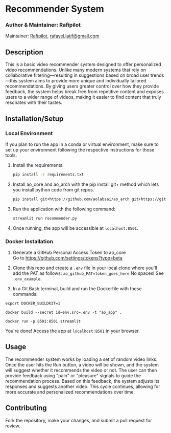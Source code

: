 # Recommender System
### Author & Maintainer: Rafipilot
Maintainer: [Rafipilot](https://github.com/Rafipilot), rafayel.latif@gmail.com


## Description
This is a basic video recommender system designed to offer personalized video recommendations. Unlike many modern systems that rely on collaborative filtering—resulting in suggestions based on broad user trends—this system aims to provide more unique and individually tailored recommendations. By giving users greater control over how they provide feedback, the system helps break free from repetitive content and exposes users to a wider range of videos, making it easier to find content that truly resonates with their tastes.

## Installation/Setup

### Local Environment
If you plan to run the app in a conda or virtual environment, make sure to set up your environment following the respective instructions for those tools.

1. Install the requirements:

    ```bash
    pip install -r requirements.txt
    ```

2. Install ao_core and ao_arch with the pip install git+ method which lets you install python code from git repos.

    ```bash
    pip install git+https://github.com/aolabsai/ao_arch git+https://github.com/aolabsai/ao_core
    ```

3. Run the application with the following command:

    ```bash
    streamlit run recommender.py
    ```

4. Once running, the app will be accessible at `localhost:8501`.


### Docker Installation

1) Generate a GitHub Personal Access Token to ao_core    
    Go to https://github.com/settings/tokens?type=beta

2) Clone this repo and create a `.env` file in your local clone where you'll add the PAT as follows:
    `ao_github_PAT=token_goes_here`
    No spaces! See `.env_example`.

3) In a Git Bash terminal, build and run the Dockerfile with these commands:
```shell
export DOCKER_BUILDKIT=1

docker build --secret id=env,src=.env -t "ao_app" .

docker run -p 8501:8501 streamlit
```
You're done! Access the app at `localhost:8501` in your browser.

## Usage

The recommender system works by loading a set of random video links. Once the user hits the Run button, a video will be shown, and the system will suggest whether it recommends the video or not. The user can then provide feedback using "pain" or "pleasure" signals to guide the recommendation process. Based on this feedback, the system adjusts its responses and suggests another video. This cycle continues, allowing for more accurate and personalized recommendations over time.


## Contributing

Fork the repository, make your changes, and submit a pull request for review. 




